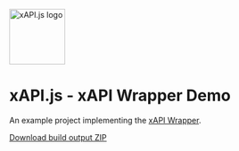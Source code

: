 [<img width="100" src="https://avatars3.githubusercontent.com/u/65084607?s=200&v=4" alt="xAPI.js logo">](https://www.xapijs.dev)

# xAPI.js - xAPI Wrapper Demo

An example project implementing the [xAPI Wrapper](https://github.com/xapijs/xapi).

[Download build output ZIP](https://github.com/xapijs/xapi-demo/releases)
